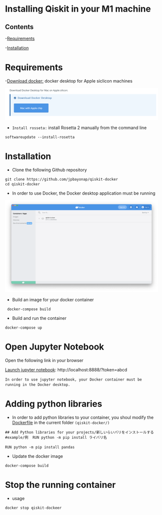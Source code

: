 #  Installing Qiskit in your M1 machine

## Contents
-[Requirements](#Requirements)

-[Installation](#Installation)


# Requirements 

-[Download docker:](https://docs.docker.com/desktop/mac/apple-silicon/) docker desktop for Apple siclicon machines
<p  align="center">
<img width 600 src = "https://raw.githubusercontent.com/jpbayonap/qiskit-docker/master/DockerM1.png" >
</p>


- `Install rosseta:` install Rosetta 2 manually from the command line
```shell
softwareupdate --install-rosetta  
```

# Installation

- Clone the following Github repository
```shell
git clone https://github.com/jpbayonap/qiskit-docker
cd qiskit-docker
```
- In order to use Docker, the Docker desktop application must be running 
<p  align="center">
<img width 600 src = "https://raw.githubusercontent.com/jpbayonap/qiskit-docker/master/DockerApp.png">
</p>


- Build an image for your docker container
 ```shell
  docker-compose build 
 ```
 - Build and run the container 
```shell
docker-compose up
```


# Open Jupyter Notebook


Open the following link in your browser 

[Launch jupyter notebook](http://localhost:8888/?token=abcd):  http://localhost:8888/?token=abcd


`In order to use jupyter notebook, your Docker container must be running in the Docker desktop. `






# Adding python libraries

- In order to add python libraries to your container, you shoul modify the [Dockerfile](./Dockerfile) in the current folder `(qiskit-docker/)`
 ```docker
 ## Add Python libraries for your projects/新しいらいバリをインストールする
#example/例  RUN python -m pip install ライバリ名

RUN python -m pip install pandas
 ```

 - Update the  docker image

 ```shell
 docker-compose build
  ```

# Stop the running container

- usage

```shell
docker stop qiskit-dockeer
```




